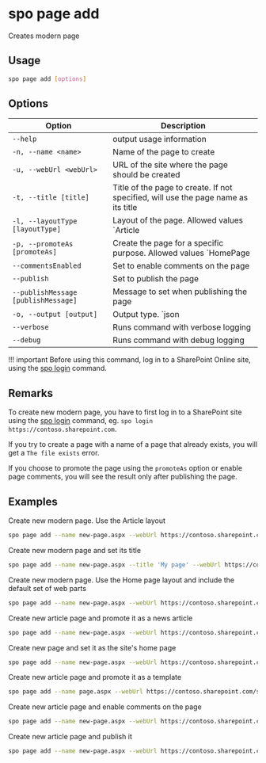 # spo page add

Creates modern page

## Usage

```sh
spo page add [options]
```

## Options

Option|Description
------|-----------
`--help`|output usage information
`-n, --name <name>`|Name of the page to create
`-u, --webUrl <webUrl>`|URL of the site where the page should be created
`-t, --title [title]`|Title of the page to create. If not specified, will use the page name as its title
`-l, --layoutType [layoutType]`|Layout of the page. Allowed values `Article|Home`. Default `Article`
`-p, --promoteAs [promoteAs]`|Create the page for a specific purpose. Allowed values `HomePage|NewsPage`
`--commentsEnabled`|Set to enable comments on the page
`--publish`|Set to publish the page
`--publishMessage [publishMessage]`|Message to set when publishing the page
`-o, --output [output]`|Output type. `json|text`. Default `text`
`--verbose`|Runs command with verbose logging
`--debug`|Runs command with debug logging

!!! important
    Before using this command, log in to a SharePoint Online site, using the [spo login](../login.md) command.

## Remarks

To create new modern page, you have to first log in to a SharePoint site using the [spo login](../login.md) command, eg. `spo login https://contoso.sharepoint.com`.

If you try to create a page with a name of a page that already exists, you will get a `The file exists` error.

If you choose to promote the page using the `promoteAs` option or enable page comments, you will see the result only after publishing the page.

## Examples

Create new modern page. Use the Article layout

```sh
spo page add --name new-page.aspx --webUrl https://contoso.sharepoint.com/sites/a-team
```

Create new modern page and set its title

```sh
spo page add --name new-page.aspx --title 'My page' --webUrl https://contoso.sharepoint.com/sites/a-team
```

Create new modern page. Use the Home page layout and include the default set of web parts

```sh
spo page add --name new-page.aspx --webUrl https://contoso.sharepoint.com/sites/a-team --layoutType Home
```

Create new article page and promote it as a news article

```sh
spo page add --name new-page.aspx --webUrl https://contoso.sharepoint.com/sites/a-team --promoteAs NewsPage
```

Create new page and set it as the site's home page

```sh
spo page add --name new-page.aspx --webUrl https://contoso.sharepoint.com/sites/a-team --layoutType Home --promoteAs HomePage
```

Create new article page and promote it as a template

```sh
spo page add --name page.aspx --webUrl https://contoso.sharepoint.com/sites/a-team --promoteAs Template
```

Create new article page and enable comments on the page

```sh
spo page add --name new-page.aspx --webUrl https://contoso.sharepoint.com/sites/a-team --commentsEnabled
```

Create new article page and publish it

```sh
spo page add --name new-page.aspx --webUrl https://contoso.sharepoint.com/sites/a-team --publish
```